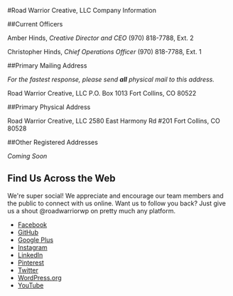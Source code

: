 #Road Warrior Creative, LLC Company Information

##Current Officers

Amber Hinds, _Creative Director and CEO_
(970) 818-7788, Ext. 2

Christopher Hinds, _Chief Operations Officer_
(970) 818-7788, Ext. 1

##Primary Mailing Address

_For the fastest response, please send **all** physical mail to this address._

Road Warrior Creative, LLC
P.O. Box 1013
Fort Collins, CO 80522

##Primary Physical Address

Road Warrior Creative, LLC
2580 East Harmony Rd #201
Fort Collins, CO 80528

##Other Registered Addresses

_Coming Soon_

## Find Us Across the Web
We're super social!  We appreciate and encourage our team members and the public to connect with us online.  Want us to follow you back?  Just give us a shout @roadwarriorwp on pretty much any platform.

* [Facebook](https://www.facebook.com/roadwarriorwp)
* [GitHub](https://github.com/roadwarriorwp)
* [Google Plus](https://plus.google.com/b/118400830569556488379/+Roadwarriorcreative)
* [Instagram](https://www.instagram.com/roadwarriorwp/)
* [LinkedIn](https://www.linkedin.com/company/10383254)
* [Pinterest](https://www.pinterest.com/roadwarriorwp/)
* [Twitter](https://twitter.com/roadwarriorwp)
* [WordPress.org](https://profiles.wordpress.org/roadwarriorwp)
* [YouTube](https://www.youtube.com/roadwarriorcreative)